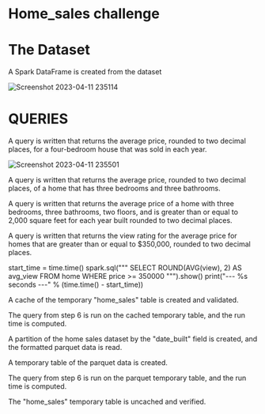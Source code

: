 # Home_sales challenge
# The Dataset
A Spark DataFrame is created from the dataset

![Screenshot 2023-04-11 235114](https://user-images.githubusercontent.com/115653868/231305518-0cf46773-f792-41da-87c8-7c8afd14092d.png)



# QUERIES

A query is written that returns the average price, rounded to two decimal places, for a four-bedroom house that was sold in each year. 

![Screenshot 2023-04-11 235501](https://user-images.githubusercontent.com/115653868/231306147-35efb45a-1eee-4e2a-9ed7-339df09aca14.png)

A query is written that returns the average price, rounded to two decimal places, of a home that has three bedrooms and three bathrooms. 


A query is written that returns the average price of a home with three bedrooms, three bathrooms, two floors, and is greater than or equal to 2,000 square feet for each year built rounded to two decimal places. 

A query is written that returns the view rating for the average price for homes that are greater than or equal to $350,000, rounded to two decimal places. 

start_time = time.time()
spark.sql("""
SELECT ROUND(AVG(view), 2) AS avg_view
FROM home
WHERE price >= 350000
""").show()
print("--- %s seconds ---" % (time.time() - start_time))


A cache of the temporary "home_sales" table is created and validated. 

The query from step 6 is run on the cached temporary table, and the run time is computed. 

A partition of the home sales dataset by the "date_built" field is created, and the formatted parquet data is read. 

A temporary table of the parquet data is created. 

The query from step 6 is run on the parquet temporary table, and the run time is computed. 

The "home_sales" temporary table is uncached and verified. 



